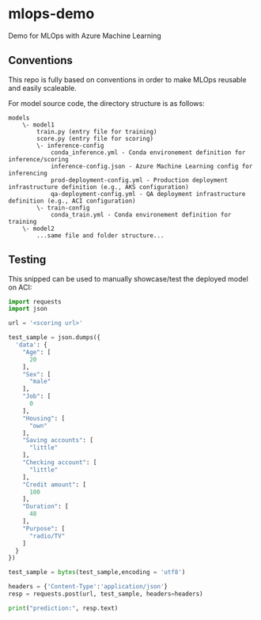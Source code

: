 # mlops-demo
Demo for MLOps with Azure Machine Learning

## Conventions

This repo is fully based on conventions in order to make MLOps reusable and easily scaleable.

For model source code, the directory structure is as follows:

```
models
    \- model1
        train.py (entry file for training)
        score.py (entry file for scoring)
        \- inference-config
            conda_inference.yml - Conda environement definition for inference/scoring
            inference-config.json - Azure Machine Learning config for inferencing
            prod-deployment-config.yml - Production deployment infrastructure definition (e.g., AKS configuration)
            qa-deployment-config.yml - QA deployment infrastructure definition (e.g., ACI configuration)
        \- train-config
            conda_train.yml - Conda environement definition for training
    \- model2
        ...same file and folder structure...
```

## Testing

This snipped can be used to manually showcase/test the deployed model on ACI: 

```python
import requests
import json

url = '<scoring url>'

test_sample = json.dumps({
  'data': {
    "Age": [
      20
    ],
    "Sex": [
      "male"
    ],
    "Job": [
      0
    ],
    "Housing": [
      "own"
    ],
    "Saving accounts": [
      "little"
    ],
    "Checking account": [
      "little"
    ],
    "Credit amount": [
      100
    ],
    "Duration": [
      48
    ],
    "Purpose": [
      "radio/TV"
    ]
  }
})

test_sample = bytes(test_sample,encoding = 'utf8')

headers = {'Content-Type':'application/json'}
resp = requests.post(url, test_sample, headers=headers)

print("prediction:", resp.text)
```
